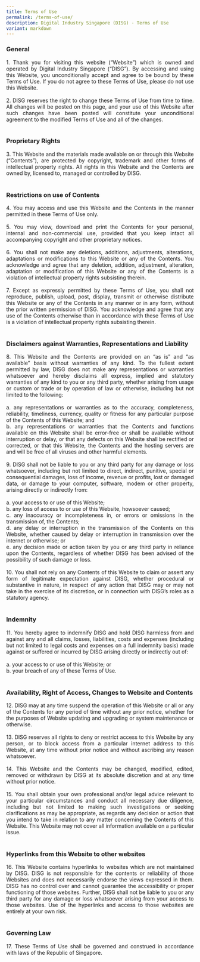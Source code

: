 ```yaml
---
title: Terms of Use
permalink: /terms-of-use/
description: Digital Industry Singapore (DISG) - Terms of Use
variant: markdown
---
```

<div class="text right"><h3>General</h3>
<p align="justify">
1. Thank you for visiting this website (“Website”) which is owned and operated by Digital Industry Singapore (“DISG”). By accessing and using this Website, you unconditionally accept and agree to be bound by these Terms of Use. If you do not agree to these Terms of Use, please do not use this Website.<br><br>
2. DISG reserves the right to change these Terms of Use from time to time. All changes will be posted on this page, and your use of this Website after such changes have been posted will constitute your unconditional agreement to the modified Terms of Use and all of the changes.<br><br></p></div>

<div class="text right"><h3>Proprietary Rights</h3>
<p align="justify">
3. This Website and the materials made available on or through this Website (“Contents”), are protected by copyright, trademark and other forms of intellectual property rights. All rights in this Website and the Contents are owned by, licensed to, managed or controlled by DISG.<br><br></p></div>

<div class="text right"><h3>Restrictions on use of Contents</h3>
<p align="justify">
4. You may access and use this Website and the Contents in the manner permitted in these Terms of Use only.<br><br>
5. You may view, download and print the Contents for your personal, internal and non-commercial use, provided that you keep intact all accompanying copyright and other proprietary notices.<br><br>
6. You shall not make any deletions, additions, adjustments, alterations, adaptations or modifications to this Website or any of the Contents. You acknowledge and agree that any deletion, addition, adjustment, alteration, adaptation or modification of this Website or any of the Contents is a violation of intellectual property rights subsisting therein.<br><br>
7. Except as expressly permitted by these Terms of Use, you shall not reproduce, publish, upload, post, display, transmit or otherwise distribute this Website or any of the Contents in any manner or in any form, without the prior written permission of DISG. You acknowledge and agree that any use of the Contents otherwise than in accordance with these Terms of Use is a violation of intellectual property rights subsisting therein.<br><br></p></div>

<div class="text right"><h3>Disclaimers against Warranties, Representations and Liability</h3>
<p align="justify">
8. This Website and the Contents are provided on an “as is” and “as available” basis without warranties of any kind. To the fullest extent permitted by law, DISG does not make any representations or warranties whatsoever and hereby disclaims all express, implied and statutory warranties of any kind to you or any third party, whether arising from usage or custom or trade or by operation of law or otherwise, including but not limited to the following:<br><br>
a. any representations or warranties as to the accuracy, completeness, reliability, timeliness, currency, quality or fitness for any particular purpose of the Contents of this Website; and<br>
b. any representations or warranties that the Contents and functions available on this Website shall be error-free or shall be available without interruption or delay, or that any defects on this Website shall be rectified or corrected, or that this Website, the Contents and the hosting servers are and will be free of all viruses and other harmful elements.<br><br>
9. DISG shall not be liable to you or any third party for any damage or loss whatsoever, including but not limited to direct, indirect, punitive, special or consequential damages, loss of income, revenue or profits, lost or damaged data, or damage to your computer, software, modem or other property, arising directly or indirectly from:<br><br>
a. your access to or use of this Website;<br>
b. any loss of access to or use of this Website, howsoever caused;<br>
c. any inaccuracy or incompleteness in, or errors or omissions in the transmission of, the Contents;<br>
d. any delay or interruption in the transmission of the Contents on this Website, whether caused by delay or interruption in transmission over the internet or otherwise; or<br>
e. any decision made or action taken by you or any third party in reliance upon the Contents, regardless of whether DISG has been advised of the possibility of such damage or loss.<br><br>
10. You shall not rely on any Contents of this Website to claim or assert any form of legitimate expectation against DISG, whether procedural or substantive in nature, in respect of any action that DISG may or may not take in the exercise of its discretion, or in connection with DISG’s roles as a statutory agency.<br><br></p></div>

<div class="text right"><h3>Indemnity</h3>
<p align="justify">
11. You hereby agree to indemnify DISG and hold DISG harmless from and against any and all claims, losses, liabilities, costs and expenses (including but not limited to legal costs and expenses on a full indemnity basis) made against or suffered or incurred by DISG arising directly or indirectly out of:<br><br>
a. your access to or use of this Website; or<br>
b. your breach of any of these Terms of Use.<br><br>
	
</p><div class="text right"><h3>Availability, Right of Access, Changes to Website and Contents</h3>
<p align="justify">
12. DISG may at any time suspend the operation of this Website or all or any of the Contents for any period of time without any prior notice, whether for the purposes of Website updating and upgrading or system maintenance or otherwise.<br><br>
13. DISG reserves all rights to deny or restrict access to this Website by any person, or to block access from a particular internet address to this Website, at any time without prior notice and without ascribing any reason whatsoever.<br><br>
14. This Website and the Contents may be changed, modified, edited, removed or withdrawn by DISG at its absolute discretion and at any time without prior notice.<br><br>
15. You shall obtain your own professional and/or legal advice relevant to your particular circumstances and conduct all necessary due diligence, including but not limited to making such investigations or seeking clarifications as may be appropriate, as regards any decision or action that you intend to take in relation to any matter concerning the Contents of this Website. This Website may not cover all information available on a particular issue.<br><br></p></div>
	

<div class="text right"><h3>Hyperlinks from this Website to other websites</h3>
<p align="justify">
16. This Website contains hyperlinks to websites which are not maintained by DISG. DISG is not responsible for the contents or reliability of those Websites and does not necessarily endorse the views expressed in them. DISG has no control over and cannot guarantee the accessibility or proper functioning of those websites. Further, DISG shall not be liable to you or any third party for any damage or loss whatsoever arising from your access to those websites. Use of the hyperlinks and access to those websites are entirely at your own risk.<br><br></p></div>

<div class="text right"><h3>Governing Law</h3>
<p align="justify">
17. These Terms of Use shall be governed and construed in accordance with laws of the Republic of Singapore.<br></p></div></div>
